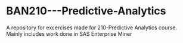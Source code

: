 # BAN210---Predictive-Analytics
A repository for excercises made for 210-Predictive Analytics course.
Mainly includes work done in SAS Enterprise Miner

